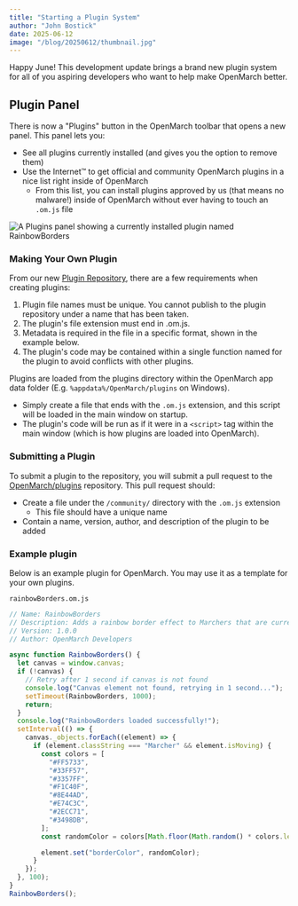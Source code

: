 ```yaml
---
title: "Starting a Plugin System"
author: "John Bostick"
date: 2025-06-12
image: "/blog/20250612/thumbnail.jpg"
---
```


Happy June!
This development update brings a brand new plugin system for all of you aspiring developers who want to help make OpenMarch better.

## Plugin Panel

There is now a "Plugins" button in the OpenMarch toolbar that opens a new panel.
This panel lets you:

- See all plugins currently installed (and gives you the option to remove them)
- Use the Internet™ to get official and community OpenMarch plugins in a nice list right inside of OpenMarch
  - From this list, you can install plugins approved by us (that means no malware!) inside of OpenMarch without ever having to touch an `.om.js` file

![A Plugins panel showing a currently installed plugin named RainbowBorders](/blog/20250612/panel.png)

### Making Your Own Plugin

From our new [Plugin Repository](https://github.com/OpenMarch/plugins), there are a few requirements when creating plugins:

1. Plugin file names must be unique. You cannot publish to the plugin repository under a name that has been taken.
2. The plugin's file extension must end in .om.js.
3. Metadata is required in the file in a specific format, shown in the example below.
4. The plugin's code may be contained within a single function named for the plugin to avoid conflicts with other plugins.

Plugins are loaded from the plugins directory within the OpenMarch app data folder (E.g. `%appdata%/OpenMarch/plugins` on Windows).

- Simply create a file that ends with the `.om.js` extension, and this script will be loaded in the main window on startup.
- The plugin's code will be run as if it were in a `<script>` tag within the main window (which is how plugins are loaded into OpenMarch).

### Submitting a Plugin

To submit a plugin to the repository, you will submit a pull request to the [OpenMarch/plugins](https://github.com/OpenMarch/plugins) repository.
This pull request should:

- Create a file under the `/community/` directory with the `.om.js` extension
  - This file should have a unique name
- Contain a name, version, author, and description of the plugin to be added

### Example plugin

Below is an example plugin for OpenMarch. You may use it as a template for your own plugins.

`rainbowBorders.om.js`

```js
// Name: RainbowBorders
// Description: Adds a rainbow border effect to Marchers that are currently moving.
// Version: 1.0.0
// Author: OpenMarch Developers

async function RainbowBorders() {
  let canvas = window.canvas;
  if (!canvas) {
    // Retry after 1 second if canvas is not found
    console.log("Canvas element not found, retrying in 1 second...");
    setTimeout(RainbowBorders, 1000);
    return;
  }
  console.log("RainbowBorders loaded successfully!");
  setInterval(() => {
    canvas._objects.forEach((element) => {
      if (element.classString === "Marcher" && element.isMoving) {
        const colors = [
          "#FF5733",
          "#33FF57",
          "#3357FF",
          "#F1C40F",
          "#8E44AD",
          "#E74C3C",
          "#2ECC71",
          "#3498DB",
        ];
        const randomColor = colors[Math.floor(Math.random() * colors.length)];

        element.set("borderColor", randomColor);
      }
    });
  }, 100);
}
RainbowBorders();
```
